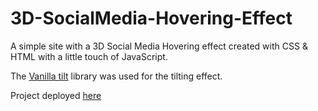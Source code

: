 # 3D-SocialMedia-Hovering-Effect
A simple site with a 3D Social Media Hovering effect created with CSS & HTML with a little touch of JavaScript.

The [Vanilla tilt](https://micku7zu.github.io/vanilla-tilt.js/) library was used for the tilting effect.

Project deployed [here](https://my-socialmedia-links.vercel.app/)
